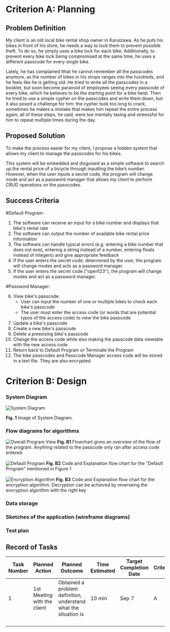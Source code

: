 # Criterion A: Planning
## Problem Definition
My client is an old local bike rental shop owner in Karuizawa. As he puts his bikes in front of his store, he needs a way to lock them to prevent possible theft. To do so, he simply uses a bike lock for each bike. Additionally, to prevent every bike lock being compromised at the same time, he uses a different passcode for every single bike. 

Lately, he has complained tthat he cannot remember all the passcodes anymore, as the number of bikes in his shops ranges into the hundreds, and he feels like he is getting old. He tried to write all the passcodes in a booklet, but soon become paranoid of employees seeing every passcode of every bike, which he believes to be the starting point for a bike heist. Then he tried to use a simple cypher on the passcodes and write them down, but it also posed a challenge for him: the cypher took too long to crack, sometimes he makes a mistake that makes him repeat the entire process again; all of these steps, he said, were too mentally taxing and streessful for him to repeat multiple times during the day.

## Proposed Solution
To make the process easier for my client, I propose a hidden system that allows my client to manage the passcodes for his bikes.

This system will be embedded and disguised as a simple software to search up the rental price of a bicycle through inputting the bike’s number. However, when the user inputs a secret code, the program will change mode and act as a password manager that allows my client to perform CRUD operations on the passcodes. 

## Success Criteria
#Default Program:
1. The software can receive an input for a bike number and displays that bike's rental rate
2. The software can output the number of available bike rental price information
3. The software can handle typical errors (e.g. entering a bike number that does not exist, entering a string instead of a number, entering floats instead of integers) and give appropriate feedback
4. If the user enters the secret code, determined by the user, the program will change modes and acts as a password manager.
5. If the user enters the secret code ("open123"), the program will change modes and act as a password manager.

#Password Manager: 

6. View bike's passcode:
      * User can input the number of one or multiple bikes to check each bike's passcode
      * The user must enter the access code (or words that are potential typos of the access code) to view the bike passcode
7. Update a bike's passcode
8. Create a new bike's passcode
9. Delete a preexising bike's passcode
10. Change the access code while also making the passcode data viewable with the new access code
11. Return back to Default Program or Terminate the Program
12. The bike passcodes and Passcode Manager access code will be stored in a text file. They are also encrypted.

# Criterion B: Design
### System Diagram
![System Diagram](https://github.com/user-attachments/assets/6a3c4598-6e75-4f09-9566-f68c507c992c)

**Fig. 1** Image of System Diagram.

### Flow diagrams for algorithms
![Overall Program View](https://github.com/user-attachments/assets/ca30f7e0-4f8a-4b94-802b-d35966d70361)
**Fig. B1** Flowchart gives an overview of the flow of the program. Anything related to the passcode only ran after access code entered.
<br>
<br>
![Default Program](https://github.com/user-attachments/assets/5211317d-420b-4384-99f3-45af3a4613bf)
**Fig. B2** Code and Explanation flow chart for the "Default Program" mentioned in Figure 1
<br>
<br>
![Encryption Algorithm](https://github.com/user-attachments/assets/ff92ce91-e51a-4c71-b85d-566cf79640c4)
**Fig. B3** Code and Explanation flow chart for the encryption algorithm. Decryption can be achieved by reverseing the encryption algorithm with the right key


### Data storage

### Sketches of the application (wireframe diagrams)

### Test plan

## Record of Tasks

| Task Number | Planned Action              | Planned Outcome                                                 | Time Estimated | Target Completion Date | Criterion |
|-------------|-----------------------------|-----------------------------------------------------------------|----------------|------------------------|-----------|
| 1           | 1st Meeting with the client | Obtained a problem definition, understand what the situation is | 10 min         | Sep 7                  | A         |
|             |                             |                                                                 |                |                        |           |
|             |                             |                                                                 |                |                        |           |
|             |                             |                                                                 |                |                        |           |
|             |                             |                                                                 |                |                        |           |
